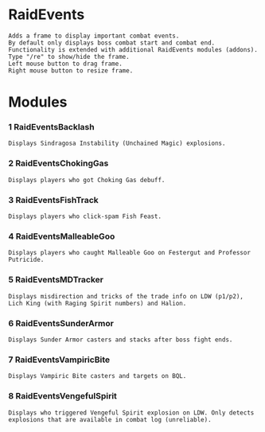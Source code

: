 # RaidEvents

    Adds a frame to display important combat events.
    By default only displays boss combat start and combat end.
    Functionality is extended with additional RaidEvents modules (addons).
    Type "/re" to show/hide the frame.
    Left mouse button to drag frame.
    Right mouse button to resize frame.

# Modules

### 1 RaidEventsBacklash
    Displays Sindragosa Instability (Unchained Magic) explosions.
### 2 RaidEventsChokingGas
    Displays players who got Choking Gas debuff.
### 3 RaidEventsFishTrack
    Displays players who click-spam Fish Feast.
### 4 RaidEventsMalleableGoo
    Displays players who caught Malleable Goo on Festergut and Professor Putricide.
### 5 RaidEventsMDTracker
    Displays misdirection and tricks of the trade info on LDW (p1/p2), Lich King (with Raging Spirit numbers) and Halion.
### 6 RaidEventsSunderArmor
    Displays Sunder Armor casters and stacks after boss fight ends.
### 7 RaidEventsVampiricBite
    Displays Vampiric Bite casters and targets on BQL.
### 8 RaidEventsVengefulSpirit
    Displays who triggered Vengeful Spirit explosion on LDW. Only detects explosions that are available in combat log (unreliable).
